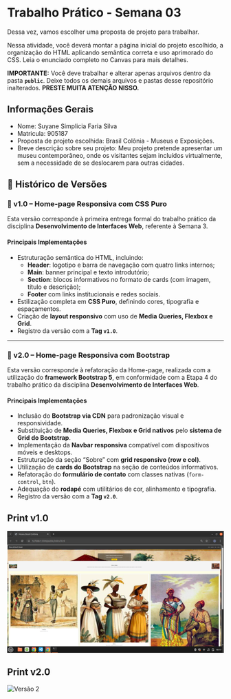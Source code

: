 # Trabalho Prático - Semana 03

Dessa vez, vamos escolher uma proposta de projeto para trabalhar.

Nessa atividade, você deverá montar a página inicial do projeto escolhido, a organização do HTML aplicando semântica correta e uso aprimorado do CSS. Leia o enunciado completo no Canvas para mais detalhes.

**IMPORTANTE:** Você deve trabalhar e alterar apenas arquivos dentro da pasta **`public`**. Deixe todos os demais arquivos e pastas desse repositório inalterados. **PRESTE MUITA ATENÇÃO NISSO.**

## Informações Gerais

- Nome: Suyane Simplicia Faria Silva
- Matricula: 905187
- Proposta de projeto escolhida: Brasil Colônia - Museus e Exposições.
- Breve descrição sobre seu projeto: Meu projeto pretende apresentar um museu contemporâneo, onde os visitantes sejam incluídos virtualmente, sem a necessidade de se deslocarem para outras cidades.

## 📌 Histórico de Versões  

### 🔖 v1.0 – Home-page Responsiva com CSS Puro  
Esta versão corresponde à primeira entrega formal do trabalho prático da disciplina **Desenvolvimento de Interfaces Web**, referente à Semana 3.  

#### Principais Implementações  
- Estruturação semântica do HTML, incluindo:  
  - **Header**: logotipo e barra de navegação com quatro links internos;  
  - **Main**: banner principal e texto introdutório;  
  - **Section**: blocos informativos no formato de cards (com imagem, título e descrição);  
  - **Footer** com links institucionais e redes sociais.  
- Estilização completa em **CSS Puro**, definindo cores, tipografia e espaçamentos.  
- Criação de **layout responsivo** com uso de **Media Queries, Flexbox e Grid**.  
- Registro da versão com a **Tag `v1.0`**.  

---

### 🔖 v2.0 – Home-page Responsiva com Bootstrap  
Esta versão corresponde à refatoração da Home-page, realizada com a utilização do **framework Bootstrap 5**, em conformidade com a Etapa 4 do trabalho prático da disciplina **Desenvolvimento de Interfaces Web**.  

#### Principais Implementações  
- Inclusão do **Bootstrap via CDN** para padronização visual e responsividade.  
- Substituição de **Media Queries, Flexbox e Grid nativos** pelo **sistema de Grid do Bootstrap**.  
- Implementação da **Navbar responsiva** compatível com dispositivos móveis e desktops.  
- Estruturação da seção “Sobre” com **grid responsivo (row e col)**.  
- Utilização de **cards do Bootstrap** na seção de conteúdos informativos.  
- Refatoração do **formulário de contato** com classes nativas (`form-control`, `btn`).  
- Adequação do **rodapé** com utilitários de cor, alinhamento e tipografia.  
- Registro da versão com a **Tag `v2.0`**.  


## Print v1.0
![HomePage](public/imagens/Homepage.png)



## Print v2.0
![Versão 2](public/imagens/v2.png)


